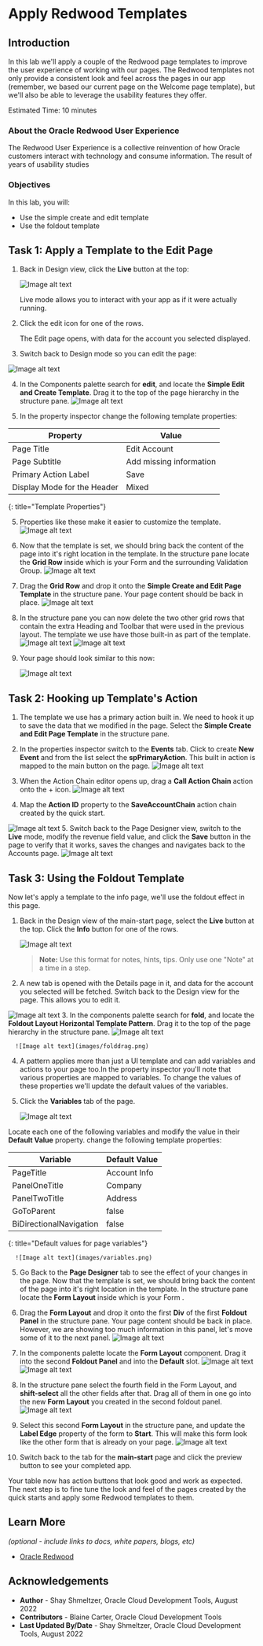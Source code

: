 # Apply Redwood Templates

## Introduction

In this lab we'll apply a couple of the Redwood page templates to improve the user experience of working with our pages. The Redwood templates not only provide a consistent look and feel across the pages in our app (remember, we based our current page on the Welcome page template), but we'll also be able to leverage the usability features they offer.

Estimated Time: 10 minutes

### About the Oracle Redwood User Experience
The Redwood User Experience is a collective reinvention of how Oracle customers interact with technology and consume information. The result of years of usability studies

### Objectives


In this lab, you will:
* Use the simple create and edit template
* Use the foldout template


## Task 1: Apply a Template to the Edit Page


1. Back in Design view, click the **Live** button at the top:

	![Image alt text](images/liveview.png)

	Live mode allows you to interact with your app as if it were actually running.

2. Click the edit icon for one of the rows.

	The Edit page opens, with data for the account you selected displayed.

3. Switch back to Design mode so you can edit the page:

  ![Image alt text](images/editpage.png)

4. In the Components palette search for **edit**, and locate the **Simple Edit and Create Template**. Drag it to the top of the page hierarchy in the structure pane.
	  ![Image alt text](images/editcomponents.png)


4. In the property inspector change the following template properties:

|Property |Value |
| --- | --- |
|Page Title | Edit Account |
|Page Subtitle | Add missing information |
|Primary Action Label | Save |
|Display Mode for the Header | Mixed |
{: title="Template Properties"}


5. Properties like these make it easier to customize the template.
	  ![Image alt text](images/editproperties.png)
5. Now that the template is set, we should bring back the content of the page into it's right location in the template. In the structure pane locate the **Grid Row** inside which is your Form and the surrounding Validation Group.
	  ![Image alt text](images/grid.png)
6. Drag the **Grid Row** and drop it onto the  **Simple Create and Edit Page Template** in the structure pane. Your page content should be back in place.
	  ![Image alt text](images/griddrag.png)
7. In the structure pane you can now delete the two other grid rows that contain the extra Heading and Toolbar that were used in the previous layout. The template we use have those built-in as part of the template.
	  ![Image alt text](images/delete1.png)
	  ![Image alt text](images/delete2.png)

8.  Your page should look similar to this now:

	  ![Image alt text](images/results1.png)
## Task 2: Hooking up Template's Action


1. The template we use has a primary action built in. We need to hook it up to save the data that we modified in the page. Select the **Simple Create and Edit Page Template** in the structure pane.

2. In the properties inspector switch to the **Events** tab. Click to create **New Event** and from the list select the **spPrimaryAction**. This built in action is mapped to the main button on the page.
![Image alt text](images/newevent.png)

3. When the Action Chain editor opens up, drag a **Call Action Chain** action onto the + icon.
![Image alt text](images/callaction.png)

4. Map the **Action ID** property to the **SaveAccountChain** action chain created by the quick start.

![Image alt text](images/actionchain.png)
5. Switch back to the Page Designer view, switch to the **Live** mode, modify the revenue field value, and click the **Save** button in the page to verify that it works, saves the changes and navigates back to the Accounts page.
![Image alt text](images/liveedit.png)

## Task 3: Using the Foldout Template

Now let's apply a template to the info page, we'll use the foldout effect in this page.

1. Back in the Design view of the main-start page, select the **Live** button at the top. Click the **Info** button for one of the rows.

	![Image alt text](images/gotoinfo.png)

	> **Note:** Use this format for notes, hints, tips. Only use one "Note" at a time in a step.

2. A new tab is opened with the Details page in it, and data for the account you selected will be fetched. Switch back to the Design view for the page. This allows you to edit it.

  ![Image alt text](images/infobefore.png)
3. In the components palette search for **fold**, and locate the **Foldout Layout Horizontal Template Pattern**. Drag it to the top of the page hierarchy in the structure pane.
	  ![Image alt text](images/foldcomponents.png)

	  ![Image alt text](images/folddrag.png)

4. A pattern applies more than just a UI template and can add variables and actions to your page too.In the property inspector you'll note that various properties are mapped to variables. To change the values of these properties we'll update the default values of the variables.

5. Click the **Variables** tab of the page.

	  ![Image alt text](images/variables.png)

Locate each one of the following variables and modify the value in their **Default Value** property.
change the following template properties:

|Variable |Default Value |
| --- | --- |
|PageTitle | Account Info |
|PanelOneTitle| Company |
|PanelTwoTitle | Address |
|GoToParent | false |
|BiDirectionalNavigation | false |
{: title="Default values for page variables"}

	  ![Image alt text](images/variables.png)

5. Go Back to the **Page Designer** tab to see the effect of your changes in the page. Now that the template is set, we should bring back the content of the page into it's right location in the template. In the structure pane locate the **Form Layout** inside which is your Form .


6. Drag the **Form Layout** and drop it onto the first **Div** of the first **Foldout Panel** in the structure pane. Your page content should be back in place. However, we are showing too much information in this panel, let's move some of it to the next panel.
	  ![Image alt text](images/dragform.png)
7. In the components palette locate the **Form Layout** component. Drag it into the second **Foldout Panel** and into the **Default** slot.
	  ![Image alt text](images/formcomponent.png)
		![Image alt text](images/dragform2.png)
8. In the structure pane select the fourth field in the Form Layout, and **shift-select** all the other fields after that. Drag all of them in one go into the new **Form Layout** you created in the second foldout panel.
	  ![Image alt text](images/dragfield2.png)
9. Select this second **Form Layout** in the structure pane, and update the **Label Edge** property of the form to **Start**. This will make this form look like the other form that is already on your page.
	  ![Image alt text](images/labelset.png)
10. Switch back to the tab for the **main-start** page and click the preview button to see your completed app.

Your table now has action buttons that look good and work as expected. The next step is to fine tune the look and feel of the pages created by the quick starts and apply some Redwood templates to them.


## Learn More

*(optional - include links to docs, white papers, blogs, etc)*

* [Oracle Redwood](http://oracle.com/redwood)

## Acknowledgements
* **Author** - Shay Shmeltzer, Oracle Cloud Development Tools, August 2022
* **Contributors** -  Blaine Carter, Oracle Cloud Development Tools
* **Last Updated By/Date** - Shay Shmeltzer, Oracle Cloud Development Tools, August 2022
